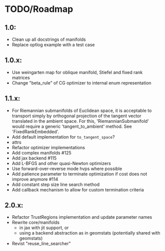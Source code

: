 # TODO/Roadmap

## 1.0:
  - Clean up all docstrings of manifolds
  - Replace optlog example with a test case

## 1.0.x:
  - Use weingarten map for oblique manifold, Stiefel and fixed rank matrices
  - Change "beta_rule" of CG optimizer to internal enum representation

## 1.1.x:
  - For Riemannian submanifolds of Euclidean space, it is acceptable to
    transport simply by orthogonal projection of the tangent vector translated
    in the ambient space. For this, 'RiemannianSubmanifold' would require a
    generic 'tangent_to_ambient' method. See 'FixedRankEmbedded'.
  - Add default implementation for `to_tangent_space`?
  - attrs
  - Refactor optimizer implementations
  - Add complex manifolds #125
  - Add jax backend #115
  - Add L-BFGS and other quasi-Newton optimizers
  - Use forward-over-reverse mode hvps where possible
  - Add patience parameter to terminate optimization if cost does not improve
    anymore #114
  - Add constant step size line search method
  - Add callback mechanism to allow for custom termination criteria

## 2.0.x:
  - Refactor TrustRegions implementation and update parameter names
  - Rewrite core/manifolds
    * in jax with jit support, or
    * using a backend abstraction as in geomstats (potentially shared with
      geomstats)
  - Revist "reuse_line_searcher"
